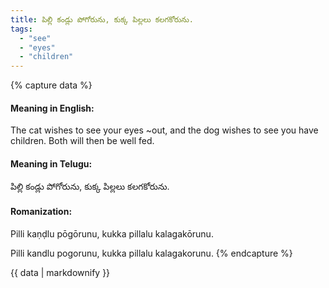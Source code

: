 ```yaml
---
title: పిల్లి కండ్లు పోగోరును, కుక్క పిల్లలు కలగకోరును.
tags:
  - "see"
  - "eyes"
  - "children"
---
```


{% capture data %}
#### Meaning in English:
The cat wishes to see your eyes ~out, and the dog wishes to see you have children.
Both will then be well fed.

#### Meaning in Telugu:
పిల్లి కండ్లు పోగోరును, కుక్క పిల్లలు కలగకోరును.

#### Romanization:
Pilli kaṇḍlu pōgōrunu, kukka pillalu kalagakōrunu.

Pilli kandlu pogorunu, kukka pillalu kalagakorunu.
{% endcapture %}

{{ data | markdownify }}

